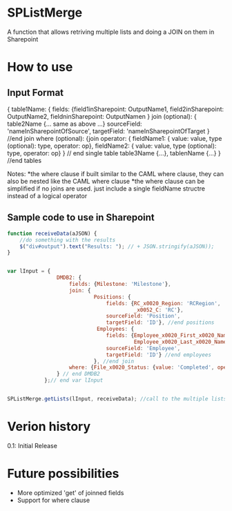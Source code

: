 SPListMerge
===========

A function that allows retriving multiple lists and doing a JOIN on them in Sharepoint

How to use
==========
Input Format
------
{ table1Name: 
	{ fields: 
		{field1inSharepoint: OutputName1, field2inSharepoint: OutputName2, fieldninSharepoint: OutputNamen }
	  join (optional): { table2Name {... same as above ...}
			  sourceField: 'nameInSharepointOfSource',
			  targetField: 'nameInSharepointOfTarget
			} //end join
      where (optional): {join operator: {
							fieldName1: {
								value: value, type (optional): type, operator: op},
						 	fieldName2: {
								value: value, type (optional): type, operator: op}
	} // end single table
 table3Name {...},
 tablenName {...}
} //end tables

Notes:
*the where clause if built similar to the CAML where clause, they can also be nested like the CAML where clause
*the where clause can be simplified if no joins are used. just include a single fieldName structre instead of a logical operator 

Sample code to use in Sharepoint
--------------------------------
```JavaScript
function receiveData(aJSON) {
	//do something with the results
	$("div#output").text("Results: "); // + JSON.stringify(aJSON));
}


var lInput = {
				DMDB2: {				
					fields: {Milestone: 'Milestone'},					
					join: {
							Positions: {
								fields: {RC_x0020_Region: 'RCRegion',
										 _x0052_C: 'RC'},
								sourceField: 'Position',
								targetField: 'ID'}, //end positions
							 Employees: {
							 	fields: {Employee_x0020_First_x0020_Name: 'firstName',
									  	 Employee_x0020_Last_x0020_Name: 'lastName'},
								sourceField: 'Employee',
								targetField: 'ID'} //end employees
							}, //end join
					where: {File_x0020_Status: {value: 'Completed', operator: 'Neq'}}
				} // end DMDB2
			};// end var lInput


SPListMerge.getLists(lInput, receiveData); //call to the multiple lists
```

Verion history
==============
0.1: Initial Release

Future possibilities
====================
* More optimized 'get' of joinned fields
* Support for where clause
